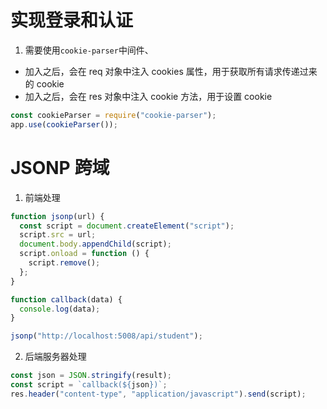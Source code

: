 # 实现登录和认证

1. 需要使用`cookie-parser`中间件、

- 加入之后，会在 req 对象中注入 cookies 属性，用于获取所有请求传递过来的 cookie
- 加入之后，会在 res 对象中注入 cookie 方法，用于设置 cookie

```js
const cookieParser = require("cookie-parser");
app.use(cookieParser());
```

# JSONP 跨域

1. 前端处理

```js
function jsonp(url) {
  const script = document.createElement("script");
  script.src = url;
  document.body.appendChild(script);
  script.onload = function () {
    script.remove();
  };
}

function callback(data) {
  console.log(data);
}

jsonp("http://localhost:5008/api/student");
```

2. 后端服务器处理

```js
const json = JSON.stringify(result);
const script = `callback(${json})`;
res.header("content-type", "application/javascript").send(script);
```
